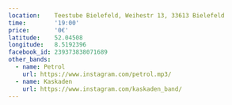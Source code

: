 ```yaml
---
location:    Teestube Bielefeld, Weihestr 13, 33613 Bielefeld
time:        '19:00'
price:       '0€'
latitude:    52.04508
longitude:   8.5192396
facebook_id: 239373838071689
other_bands:
  - name: Petrol
    url: https://www.instagram.com/petrol.mp3/
  - name: Kaskaden
    url: https://www.instagram.com/kaskaden_band/
---
```

